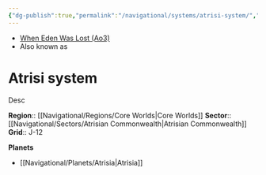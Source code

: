 ```yaml
---
{"dg-publish":true,"permalink":"/navigational/systems/atrisi-system/","tags":["map","system","unfinished","gijurun"],"noteIcon":"saber1"}
---
```


- [When Eden Was Lost (Ao3)](https://archiveofourown.org/works/19334440)
- Also known as 

# Atrisi system
Desc

**Region**::  [[Navigational/Regions/Core Worlds\|Core Worlds]]
**Sector**::  [[Navigational/Sectors/Atrisian Commonwealth\|Atrisian Commonwealth]]
**Grid**::  J-12

**Planets**
- [[Navigational/Planets/Atrisia\|Atrisia]]